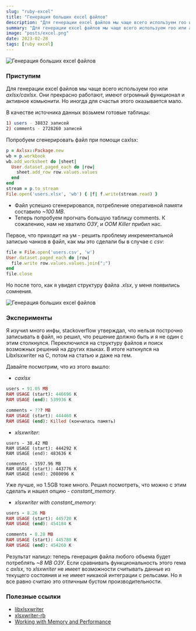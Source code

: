 ```yaml
---
slug: "ruby-excel"
title: "Генерация больших excel файлов"
description: "Для генерации excel файлов мы чаще всего используем roo или axlsx/caxlsx. Они прекрасно работают, имеют огромный функционал и активное комьюнити. Но иногда для счастья этого оказывается мало."
summary: "Для генерации excel файлов мы чаще всего используем roo или axlsx/caxlsx. Они прекрасно работают, имеют огромный функционал и активное комьюнити. Но иногда для счастья этого оказывается мало."
image: "posts/excel.png"
date: 2023-02-28
tags: [ruby excel]
---
```


![Генерация больших excel файлов](posts/excel.png "Генерация больших excel файлов")

### Приступим
Для генерации excel файлов мы чаще всего используем roo или _axlsx/caxlsx_. Они прекрасно работают, имеют огромный функционал и активное комьюнити. Но иногда для счастья этого оказывается мало.

В качестве источника данных возьмем готовые таблицы: 
```sh
1) users - 38832 записей
2) comments - 2728260 записей
```

Попробуем сгенерировать файл при помощи caxlsx:
```ruby
p = Axlsx::Package.new
wb = p.workbook
wb.add_worksheet do |sheet|
  User.dataset.paged_each do |row|
    sheet.add_row row.values.values
  end
end
stream = p.to_stream
File.open('users.xlsx', 'wb') { |f| f.write(stream.read) }
```
- Файл успешно сгенерировался, потребление оперативной памяти составило _~100 MB_. 
- Теперь попробуем прогнать большую таблицу comments. К сожалению, нам не хватило _ОЗУ_, и _OOM Killer_ прибил нас. 

Первое, что приходит на ум - решить проблему инкрементальной записью чанков в файл, как мы это сделали бы в случае с _csv_:
```ruby
file = File.open('users.csv', 'w')
User.dataset.paged_each do |row|
  file.write row.values.values.join(";")
end
file.close
```
Но после того, как я увидел структуру файла _.xlsx_, у меня появились сомнения.

![Генерация больших excel файлов](posts/excel-1.jpg "Генерация больших excel файлов")

### Эксперименты

Я изучил много инфы, stackoverflow утверждал, что нельзя построчно записывать в файл, но решил, что решение должно быть и я не один с этим столкнулся. 
Переключился на структуру файлов и поиск возможных решений на других языках. В итоге наткнулся на Libxlsxwriter на С, потом на статью и даже на гем.

Давайте посмотрим, что из этого вышло:

- _caxlsx_
```ruby
users - 91.05 MB
RAM USAGE (start): 446696 K
RAM USAGE (end): 539936 K

comments - ??? MB
RAM USAGE (start): 444460 K
RAM USAGE (end): Killed (кончилась память)
```

- _xlsxwriter_:
```
users - 38.42 MB
RAM USAGE (start): 444292 K
RAM USAGE (end): 483636 K

comments - 1597.96 MB
RAM USAGE (start): 443776 K
RAM USAGE (end): 2080096 K
```
Уже лучше, но 1.5GB тоже много. Решил посмотреть, что можно с этим сделать и нашел опцию - _constant_memory_.

- _xlsxwriter with constant_memory_:
```ruby
users - 8.26 MB
RAM USAGE (start): 445720 K
RAM USAGE (end): 454184 K

comments - 8.28 MB
RAM USAGE (start): 445780 K
RAM USAGE (end): 454260 K
```

Результат налицо: теперь генерация файла любого объема будет потреблять _~8 MB ОЗУ_. Если сравнивать функциональность этого гема с _axlsx_, то _xlsxwriter_ не имеет возможности считывать данные из текущего состояния и не имеет никакой интеграции с рельсами. Но я все равно считаю это отличным бустом производительности.

### Полезные ссылки
- [libxlsxwriter](https://github.com/jmcnamara/libxlsxwriter)
- [xlsxwriter-rb](https://github.com/gekola/xlsxwriter-rb)
- [Working with Memory and Performance](https://xlsxwriter.readthedocs.io/working_with_memory.html)
